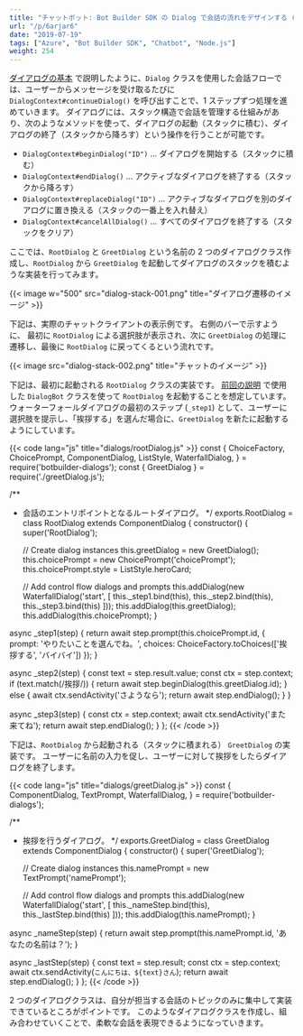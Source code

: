 ```yaml
---
title: "チャットボット: Bot Builder SDK の Dialog で会話の流れをデザインする (2) スタック管理"
url: "/p/6arjar6"
date: "2019-07-19"
tags: ["Azure", "Bot Builder SDK", "Chatbot", "Node.js"]
weight: 254
---
```


[ダイアログの基本](/p/w36evii) で説明したように、`Dialog` クラスを使用した会話フローでは、ユーザーからメッセージを受け取るたびに `DialogContext#continueDialog()` を呼び出すことで、1 ステップずつ処理を進めていきます。
ダイアログには、スタック構造で会話を管理する仕組みがあり、次のようなメソッドを使って、ダイアログの起動（スタックに積む）、ダイアログの終了（スタックから降ろす）という操作を行うことが可能です。

- `DialogContext#beginDialog("ID")` ... ダイアログを開始する（スタックに積む）
- `DialogContext#endDialog()` ... アクティブなダイアログを終了する（スタックから降ろす）
- `DialogContext#replaceDialog("ID")` ... アクティブなダイアログを別のダイアログに置き換える（スタックの一番上を入れ替え）
- `DialogContext#cancelAllDialog()` ... すべてのダイアログを終了する（スタックをクリア）

ここでは、`RootDialog` と `GreetDialog` という名前の 2 つのダイアログクラス作成し、`RootDialog` から `GreetDialog` を起動してダイアログのスタックを積むような実装を行ってみます。

{{< image w="500" src="dialog-stack-001.png" title="ダイアログ遷移のイメージ" >}}

下記は、実際のチャットクライアントの表示例です。
右側のバーで示すように、 最初に `RootDialog` による選択肢が表示され、次に `GreetDialog` の処理に遷移し、最後に `RootDialog` に戻ってくるという流れです。

{{< image src="dialog-stack-002.png" title="チャットのイメージ" >}}

下記は、最初に起動される `RootDialog` クラスの実装です。
[前回の説明](/p/w36evii) で使用した `DialogBot` クラスを使って `RootDialog` を起動することを想定しています。
ウォーターフォールダイアログの最初のステップ (`_step1`) として、ユーザーに選択肢を提示し、「挨拶する」を選んだ場合に、`GreetDialog` を新たに起動するようにしています。

{{< code lang="js" title="dialogs/rootDialog.js" >}}
const {
  ChoiceFactory,
  ChoicePrompt,
  ComponentDialog,
  ListStyle,
  WaterfallDialog,
} = require('botbuilder-dialogs');
const { GreetDialog } = require('./greetDialog.js');

/**
 * 会話のエントリポイントとなるルートダイアログ。
 */
exports.RootDialog = class RootDialog extends ComponentDialog {
  constructor() {
    super('RootDialog');

    // Create dialog instances
    this.greetDialog = new GreetDialog();
    this.choicePrompt = new ChoicePrompt('choicePrompt');
    this.choicePrompt.style = ListStyle.heroCard;

    // Add control flow dialogs and prompts
    this.addDialog(new WaterfallDialog('start', [
      this._step1.bind(this),
      this._step2.bind(this),
      this._step3.bind(this)
    ]));
    this.addDialog(this.greetDialog);
    this.addDialog(this.choicePrompt);
  }

  async _step1(step) {
    return await step.prompt(this.choicePrompt.id, {
      prompt: 'やりたいことを選んでね。',
      choices: ChoiceFactory.toChoices(['挨拶する', 'バイバイ'])
    });
  }

  async _step2(step) {
    const text = step.result.value;
    const ctx = step.context;
    if (text.match(/挨拶/)) {
      return await step.beginDialog(this.greetDialog.id);
    } else {
      await ctx.sendActivity('さようなら');
      return await step.endDialog();
    }
  }

  async _step3(step) {
    const ctx = step.context;
    await ctx.sendActivity('また来てね');
    return await step.endDialog();
  }
};
{{< /code >}}

下記は、`RootDialog` から起動される（スタックに積まれる） `GreetDialog` の実装です。
ユーザーに名前の入力を促し、ユーザーに対して挨拶をしたらダイアログを終了します。

{{< code lang="js" title="dialogs/greetDialog.js" >}}
const { ComponentDialog, TextPrompt, WaterfallDialog, } = require('botbuilder-dialogs');

/**
 * 挨拶を行うダイアログ。
 */
exports.GreetDialog = class GreetDialog extends ComponentDialog {
  constructor() {
    super('GreetDialog');

    // Create dialog instances
    this.namePrompt = new TextPrompt('namePrompt');

    // Add control flow dialogs and prompts
    this.addDialog(new WaterfallDialog('start', [
      this._nameStep.bind(this),
      this._lastStep.bind(this)
    ]));
    this.addDialog(this.namePrompt);
  }

  async _nameStep(step) {
    return await step.prompt(this.namePrompt.id, 'あなたの名前は？');
  }

  async _lastStep(step) {
    const text = step.result;
    const ctx = step.context;
    await ctx.sendActivity(`こんにちは、${text}さん`);
    return await step.endDialog();
  }
};
{{< /code >}}

2 つのダイアログクラスは、自分が担当する会話のトピックのみに集中して実装できているところがポイントです。
このようなダイアログクラスを作成し、組み合わせていくことで、柔軟な会話を表現できるようになっていきます。

